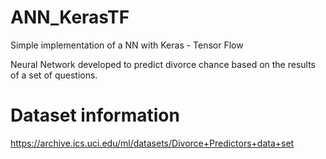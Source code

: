 # ANN_KerasTF

Simple implementation of a NN with Keras - Tensor Flow

Neural Network developed to predict divorce chance based on the results of a set of questions. 

# Dataset information

https://archive.ics.uci.edu/ml/datasets/Divorce+Predictors+data+set
